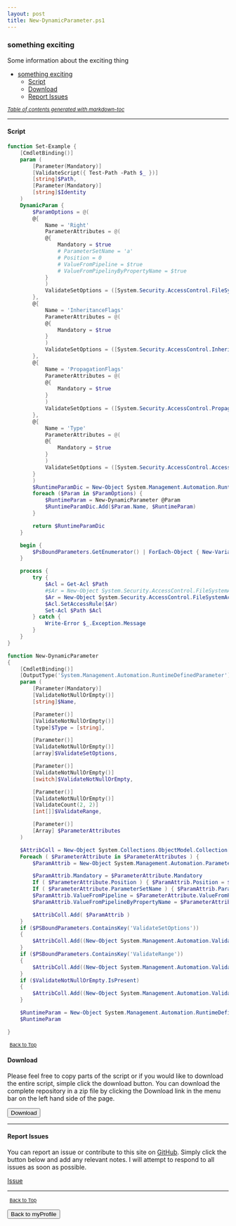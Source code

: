 ```yaml
---
layout: post
title: New-DynamicParameter.ps1
---
```


### something exciting

Some information about the exciting thing

- [something exciting](#something-exciting)
  - [Script](#script)
  - [Download](#download)
  - [Report Issues](#report-issues)

<small><i><a href='http://ecotrust-canada.github.io/markdown-toc/'>Table of contents generated with markdown-toc</a></i></small>

---

#### Script

```powershell
function Set-Example {
	[CmdletBinding()]
	param (
		[Parameter(Mandatory)]
		[ValidateScript({ Test-Path -Path $_ })]
		[string]$Path,
		[Parameter(Mandatory)]
		[string]$Identity
	)
	DynamicParam {
		$ParamOptions = @(
		@{
			Name = 'Right'
			ParameterAttributes = @(
			@{
				Mandatory = $true
				# ParameterSetName = 'a'
				# Position = 0
				# ValueFromPipeline = $true
				# ValueFromPipelinyByPropertyName = $true
			}
			)
			ValidateSetOptions = ([System.Security.AccessControl.FileSystemRights]).DeclaredMembers | Where-Object { $_.IsStatic } | Select-Object -ExpandProperty name
		},
		@{
			Name = 'InheritanceFlags'
			ParameterAttributes = @(
			@{
				Mandatory = $true
			}
			)
			ValidateSetOptions = ([System.Security.AccessControl.InheritanceFlags]).DeclaredMembers | Where-Object { $_.IsStatic } | Select-Object -ExpandProperty name
		},
		@{
			Name = 'PropagationFlags'
			ParameterAttributes = @(
			@{
				Mandatory = $true
			}
			)
			ValidateSetOptions = ([System.Security.AccessControl.PropagationFlags]).DeclaredMembers | Where-Object { $_.IsStatic } | Select-Object -ExpandProperty name
		},
		@{
			Name = 'Type'
			ParameterAttributes = @(
			@{
				Mandatory = $true
			}
			)
			ValidateSetOptions = ([System.Security.AccessControl.AccessControlType]).DeclaredMembers | Where-Object { $_.IsStatic } | Select-Object -ExpandProperty name
		}
		)
		$RuntimeParamDic = New-Object System.Management.Automation.RuntimeDefinedParameterDictionary
		foreach ($Param in $ParamOptions) {
			$RuntimeParam = New-DynamicParameter @Param
			$RuntimeParamDic.Add($Param.Name, $RuntimeParam)
		}

		return $RuntimeParamDic
	}

	begin {
		$PsBoundParameters.GetEnumerator() | ForEach-Object { New-Variable -Name $_.Key -Value $_.Value -ea 'SilentlyContinue' }
	}

	process {
		try {
			$Acl = Get-Acl $Path
			#$Ar = New-Object System.Security.AccessControl.FileSystemAccessRule('Everyone', 'FullControl', 'ContainerInherit,ObjectInherit', 'NoPropagateInherit', 'Allow')
			$Ar = New-Object System.Security.AccessControl.FileSystemAccessRule($Identity, $Right, $InheritanceFlags, $PropagationFlags, $Type)
			$Acl.SetAccessRule($Ar)
			Set-Acl $Path $Acl
		} catch {
			Write-Error $_.Exception.Message
		}
	}
}

function New-DynamicParameter
{
	[CmdletBinding()]
	[OutputType('System.Management.Automation.RuntimeDefinedParameter')]
	param (
		[Parameter(Mandatory)]
		[ValidateNotNullOrEmpty()]
		[string]$Name,

		[Parameter()]
		[ValidateNotNullOrEmpty()]
		[type]$Type = [string],

		[Parameter()]
		[ValidateNotNullOrEmpty()]
		[array]$ValidateSetOptions,

		[Parameter()]
		[ValidateNotNullOrEmpty()]
		[switch]$ValidateNotNullOrEmpty,

		[Parameter()]
		[ValidateNotNullOrEmpty()]
		[ValidateCount(2, 2)]
		[int[]]$ValidateRange,

		[Parameter()]
		[Array] $ParameterAttributes
	)

	$AttribColl = New-Object System.Collections.ObjectModel.Collection[System.Attribute]
	Foreach ( $ParameterAttribute in $ParameterAttributes ) {
		$ParamAttrib = New-Object System.Management.Automation.ParameterAttribute

		$ParamAttrib.Mandatory = $ParameterAttribute.Mandatory
		If ( $ParameterAttribute.Position ) { $ParamAttrib.Position = $ParameterAttribute.Position }
		If ( $ParameterAttribute.ParameterSetName ) { $ParamAttrib.ParameterSetName = $ParameterAttribute.ParameterSetName }
		$ParamAttrib.ValueFromPipeline = $ParameterAttribute.ValueFromPipeline
		$ParamAttrib.ValueFromPipelineByPropertyName = $ParameterAttribute.ValueFromPipelineByPropertyName

		$AttribColl.Add( $ParamAttrib )
	}
	if ($PSBoundParameters.ContainsKey('ValidateSetOptions'))
	{
		$AttribColl.Add((New-Object System.Management.Automation.ValidateSetAttribute($ValidateSetOptions)))
	}
	if ($PSBoundParameters.ContainsKey('ValidateRange'))
	{
		$AttribColl.Add((New-Object System.Management.Automation.ValidateRangeAttribute($ValidateRange)))
	}
	if ($ValidateNotNullOrEmpty.IsPresent)
	{
		$AttribColl.Add((New-Object System.Management.Automation.ValidateNotNullOrEmptyAttribute))
	}

	$RuntimeParam = New-Object System.Management.Automation.RuntimeDefinedParameter($Name, $Type, $AttribColl)
	$RuntimeParam

}
```

<span style="font-size:11px;"><a href="#"><i class="fas fa-caret-up" aria-hidden="true" style="color: white; margin-right:5px;"></i>Back to Top</a></span>

#### Download

Please feel free to copy parts of the script or if you would like to download the entire script, simple click the download button. You can download the complete repository in a zip file by clicking the Download link in the menu bar on the left hand side of the page.

<button class="btn" type="submit" onclick="window.open('/powershell/functions/myProfile/New-DynamicParameter.ps1')">
    <i class="fa fa-cloud-download-alt">
    </i>
        Download
</button>

---

#### Report Issues

You can report an issue or contribute to this site on <a href="https://github.com/BanterBoy/scripts-blog/issues">GitHub</a>. Simply click the button below and add any relevant notes. I will attempt to respond to all issues as soon as possible.

<!-- Place this tag where you want the button to render. -->

<a class="github-button" href="https://github.com/BanterBoy/scripts-blog/issues/new?title=New-DynamicParameter.ps1&body=There is a problem with this function. Please find details below." data-show-count="true" aria-label="Issue BanterBoy/scripts-blog on GitHub">Issue</a>

---

<span style="font-size:11px;"><a href="#"><i class="fas fa-caret-up" aria-hidden="true" style="color: white; margin-right:5px;"></i>Back to Top</a></span>

<a href="/menu/_pages/myProfile.html">
    <button class="btn">
        <i class='fas fa-reply'>
        </i>
            Back to myProfile
    </button>
</a>

[1]: http://ecotrust-canada.github.io/markdown-toc
[2]: https://github.com/googlearchive/code-prettify
